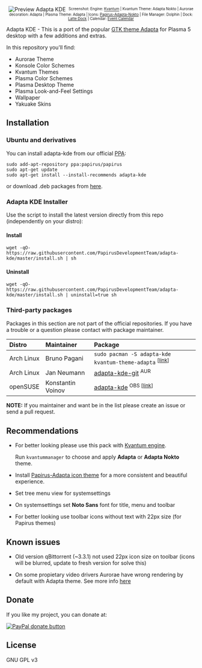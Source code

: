 <p align="center">
  <img src="https://raw.githubusercontent.com/PapirusDevelopmentTeam/adapta-kde/master/preview.png" alt="Preview Adapta KDE"/>
  <sup><sub>Screenshot: Engine: <a href="https://github.com/tsujan/Kvantum/tree/master/Kvantum">Kvantum</a> | Kvantum Theme: Adapta Nokto | Aurorae decoration: Adapta | Plasma Theme: Adapta | Icons: <a href="https://github.com/PapirusDevelopmentTeam/papirus-icon-theme">Papirus-Adapta-Nokto</a> | File Manager: Dolphin | Dock: <a href="https://github.com/psifidotos/Latte-Dock">Latte Dock</a> | Calendar: <a href="https://github.com/Zren/plasma-applet-eventcalendar">Event Calendar</a></sub></sup>
</p>

Adapta KDE - This is a port of the popular [GTK theme Adapta](https://github.com/adapta-project/adapta-gtk-theme) for Plasma 5 desktop with a few additions and extras.

In this repository you'll find:

- Aurorae Theme
- Konsole Color Schemes
- Kvantum Themes
- Plasma Color Schemes
- Plasma Desktop Theme
- Plasma Look-and-Feel Settings
- Wallpaper
- Yakuake Skins

## Installation

### Ubuntu and derivatives

You can install adapta-kde from our official [PPA](https://launchpad.net/~papirus/+archive/ubuntu/papirus):

```
sudo add-apt-repository ppa:papirus/papirus
sudo apt-get update
sudo apt-get install --install-recommends adapta-kde
```

or download .deb packages from [here](https://launchpad.net/~papirus/+archive/ubuntu/papirus/+packages?field.name_filter=adapta-kde).

### Adapta KDE Installer

Use the script to install the latest version directly from this repo (independently on your distro):

#### Install

```
wget -qO- https://raw.githubusercontent.com/PapirusDevelopmentTeam/adapta-kde/master/install.sh | sh
```

#### Uninstall

```
wget -qO- https://raw.githubusercontent.com/PapirusDevelopmentTeam/adapta-kde/master/install.sh | uninstall=true sh
```

### Third-party packages

Packages in this section are not part of the official repositories. If you have a trouble or a question please contact with package maintainer.

| **Distro** | **Maintainer** | **Package** |
|:-----------|:---------------|:------------|
| Arch Linux | Bruno Pagani | `sudo pacman -S adapta-kde kvantum-theme-adapta` <sup>[[link](https://www.archlinux.org/packages/community/any/adapta-kde/)]</sup> |
| Arch Linux | Jan Neumann | [adapta-kde-git](https://aur.archlinux.org/packages/adapta-kde-git) <sup>AUR</sup> |
| openSUSE | Konstantin Voinov | [adapta-kde](https://software.opensuse.org/download.html?project=home:kill_it&package=adapta-kde) <sup>OBS [[link](https://build.opensuse.org/package/show/home:kill_it/adapta-kde)]</sub> |

**NOTE:** If you maintainer and want be in the list please create an issue or send a pull request.

## Recommendations

- For better looking please use this pack with [Kvantum engine](https://github.com/tsujan/Kvantum/tree/master/Kvantum).

  Run `kvantummanager` to choose and apply **Adapta** or **Adapta Nokto** theme.

- Install [Papirus-Adapta icon theme](https://github.com/PapirusDevelopmentTeam/papirus-icon-theme) for a more consistent and beautiful experience.

- Set tree menu view for systemsettings

- On systemsettings set **Noto Sans** font for title, menu and toolbar

- For better looking use toolbar icons without text with 22px size (for Papirus themes)

## Known issues

- Old version qBittorrent (~3.3.1) not used 22px icon size on toolbar (icons will be blurred, update to fresh version for solve this)

- On some propietary video drivers Aurorae have wrong rendering by default with Adapta theme. See more info [here](https://github.com/PapirusDevelopmentTeam/adapta-kde/issues/21)

## Donate

If you like my project, you can donate at:

<span class="paypal"><a href="https://www.paypal.me/varlesh" title="Donate to this project using Paypal"><img src="https://www.paypalobjects.com/webstatic/mktg/Logo/pp-logo-100px.png" alt="PayPal donate button" /></a></span>

## License

GNU GPL v3
